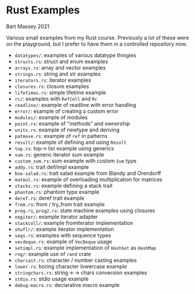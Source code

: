 # Rust Examples
Bart Massey 2021

Various small examples from my Rust course. Previously a lot
of these were on the playground, but I prefer to have them
in a controlled repository now.

* `datatypes/`: examples of various datatype thingies
* `structs.rs`: struct and enum examples
* `arrays.rs`: array and vector examples
* `strings.rs`: string and str examples
* `iterators.rs`: iterator examples
* `closures.rs`: closure examples
* `lifetimes.rs`: simple lifetime example
* `rc/`: examples with `RefCell` and `Rc`
* `readline/`: example of readline with error handling
* `error/`: example of creating a custom error
* `modules/`: example of modules
* `point.rs`: example of "methods" and ownership
* `units.rs`: example of newtype and deriving
* `patmove.rs`: example of `ref` in patterns
* `result/`: example of defining and using `Result`
* `top.rs`: top-n list example using generics
* `sum.rs`: generic iterator sum example
* `custom_sum.rs`: sum example with custom `Sum` type
* `addy.rs`: trait def/impl example
* `bno-salad.rs`: trait salad example from Blandy and Orendorff
* `matmul.rs`: example of overloading multiplication for matrices
* `stacks.rs`: example defining a stack trait
* `phantom.rs`: phantom type example
* `deref.rs`: deref trait example
* `from.rs`: from / try_from trait example
* `prog.rs`, `prog2.rs`: state machine examples using closures
* `negiter/`: example iterator adapter
* `stackcoll/`: example fromiterator implementation
* `shuflr/`: example iterator implementation
* `seqs.rs`: examples with sequence types
* `vecdeque.rs`: example of `VecDeque` usage
* `setimpl.rs`: example implementation of `HashSet` as `HashMap`
* `rng/`: example use of `rand` crate
* `charcast.rs`: character / number casting examples
* `lower.rs`: boring character lowercase example
* `stringchars.rs`: string ←→ chars conversion examples
* `stdio.rs`: stdio usage example
* `debug-macro.rs`: declarative macro example
